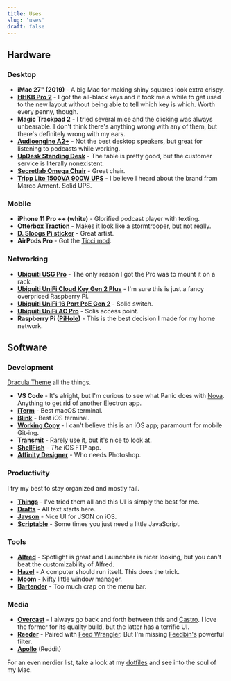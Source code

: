 ```yaml
---
title: Uses
slug: 'uses'
draft: false
---
```


## Hardware
### Desktop
- **iMac 27" (2019)** - A big Mac for making shiny squares look extra crispy.
- **[HHKB Pro 2](https://www.amazon.com/dp/B07K9QHF4P)** - I got the all-black keys and it took me a while to get used to the new layout without being able to tell which key is which. Worth every penny, though.
- **Magic Trackpad 2** - I tried several mice and the clicking was always unbearable. I don't think there's anything wrong with any of them, but there's definitely wrong with my ears.
- **[Audioengine A2+](https://audioengineusa.com/shop/poweredspeakers/a2-plus-desktop-speakers/)** - Not the best desktop speakers, but great for listening to podcasts while working.
- **[UpDesk Standing Desk](https://updesk.com/products/updesk-electric-lift-standing-desk-upwrite-midnight-black-top-on-black-frame-closeout)** - The table is pretty good, but the customer service is literally nonexistent.
- **[Secretlab Omega Chair](https://secretlab.co/collections/omega-series)** - Great chair.
- **[Tripp Lite 1500VA 900W UPS](https://www.amazon.com/dp/B009TZTGWK/)** - I believe I heard about the brand from Marco Arment. Solid UPS.

### Mobile
- **iPhone 11 Pro ++ (white)** - Glorified podcast player with texting.
- **[Otterbox Traction ](https://www.apple.com/shop/product/HNSM2ZM/A/otterbox-traction-series-case-for-iphone-11-pro-black-gray)** - Makes it look like a stormtrooper, but not really.
- **[D. Sloogs Pi sticker](https://dsloogs.bigcartel.com/product/space-maria-vinyl-set)** - Great artist.
- **AirPods Pro** - Got the [Ticci mod](https://www.macstories.net/stories/how-i-modded-the-silicone-tips-of-airpods-pro-with-a-memory-foam-layer/).

### Networking
- **[Ubiquiti USG Pro](https://store.ui.com/collections/routing-switching/products/unifi-security-gateway-pro)** - The only reason I got the Pro was to mount it on a rack.
- **[Ubiquiti UniFi Cloud Key Gen 2 Plus](https://store.ui.com/collections/surveillance/products/unifi-cloudkey-gen2-plus)** - I'm sure this is just a fancy overpriced Raspberry Pi.
- **[Ubiquiti UniFi 16 Port PoE Gen 2](https://store.ui.com/collections/routing-switching/products/usw-16-poe)** - Solid switch.
- **[Ubiquiti UniFi AC Pro](https://store.ui.com/collections/wireless/products/unifi-ac-pro)** - Solis access point.
- **Raspberry Pi ([PiHole](https://pi-hole.net))** - This is the best decision I made for my home network.

## Software
### Development
[Dracula Theme](https://draculatheme.com) all the things.

- **VS Code** - It's alright, but I'm curious to see what Panic does with [Nova](https://panic.com/nova/). Anything to get rid of another Electron app.
- **[iTerm](https://iterm2.com)** - Best macOS terminal.
- **[Blink](https://www.blink.sh)** - Best iOS terminal.
- **[Working Copy](https://workingcopyapp.com)** - I can't believe this is an iOS app; paramount for mobile Git-ing.
- **[Transmit](https://panic.com/transmit/)** - Rarely use it, but it's nice to look at.
- **[ShellFish](https://secureshellfish.app)** - _The_ iOS FTP app.
- **[Affinity Designer](https://affinity.serif.com/en-us/)** - Who needs Photoshop.

### Productivity
I try my best to stay organized and mostly fail.

- **[Things](https://culturedcode.com/things/)** - I've tried them all and this UI is simply the best for me.
- **[Drafts](https://getdrafts.com)** - All text starts here.
- **[Jayson](https://jayson.app)** - Nice UI for JSON on iOS.
- **[Scriptable](https://scriptable.app)** - Some times you just need a little JavaScript.

### Tools
- **[Alfred](https://www.alfredapp.com/)** - Spotlight is great and Launchbar is nicer looking, but you can't beat the customizability of Alfred.
- **[Hazel](https://www.noodlesoft.com/)** - A computer should run itself. This does the trick.
- **[Moom](https://manytricks.com/moom/)** - Nifty little window manager.
- **[Bartender](https://www.macbartender.com/)** - Too much crap on the menu bar.

### Media
- **[Overcast](https://overcast.fm)** - I always go back and forth between this and [Castro](https://castro.fm). I love the former for its quality build, but the latter has a terrific UI.
- **[Reeder](https://reederapp.com)** - Paired with [Feed Wrangler](https://feedwrangler.net). But I'm missing [Feedbin's](https://feedbin.com) powerful filter.
- **[Apollo](https://apolloapp.io)** (Reddit)


For an even nerdier list, take a look at my [dotfiles](https://github.com/fourjuaneight/dotfiles) and see into the soul of my Mac.